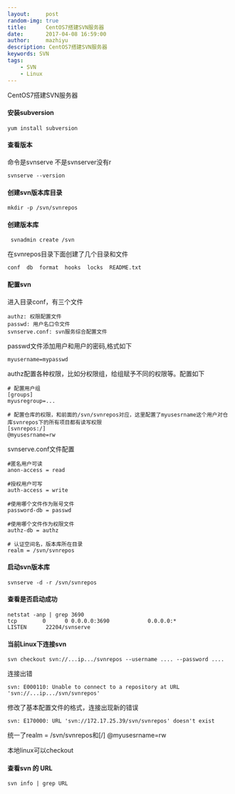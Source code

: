 ```yaml
---
layout:     post
random-img: true
title:      CentOS7搭建SVN服务器
date:       2017-04-08 16:59:00
author:     mazhiyu
description: CentOS7搭建SVN服务器
keywords: SVN
tags:
    - SVN
    - Linux
---
```



CentOS7搭建SVN服务器

####  安装subversion

```
yum install subversion
```

####  查看版本

命令是svnserve 不是svnserver没有r

```
svnserve --version
```

#### 创建svn版本库目录

```
mkdir -p /svn/svnrepos
```

#### 创建版本库

```
 svnadmin create /svn
```

在svnrepos目录下面创建了几个目录和文件

```
conf  db  format  hooks  locks  README.txt
```

#### 配置svn

进入目录conf，有三个文件 

```
authz: 权限配置文件
passwd: 用户名口令文件
svnserve.conf: svn服务综合配置文件
```

passwd文件添加用户和用户的密码,格式如下

```
myusername=mypasswd
```

authz配置各种权限，比如分权限组，给组赋予不同的权限等。配置如下

```
# 配置用户组
[groups]
myusregroup=...

# 配置仓库的权限，和前面的/svn/svnrepos对应，这里配置了myusesrname这个用户对仓库svnrepos下的所有项目都有读写权限
[svnrepos:/]
@myusesrname=rw
```

svnserve.conf文件配置

```
#匿名用户可读
anon-access = read 

#授权用户可写
auth-access = write 

#使用哪个文件作为账号文件
password-db = passwd 

#使用哪个文件作为权限文件
authz-db = authz 

# 认证空间名，版本库所在目录
realm = /svn/svnrepos 
```


#### 启动svn版本库

```
svnserve -d -r /svn/svnrepos
```
#### 查看是否启动成功

```
netstat -anp | grep 3690
tcp        0      0 0.0.0.0:3690            0.0.0.0:*               LISTEN      22204/svnserve
```

#### 当前Linux下连接svn

```
svn checkout svn://...ip.../svnrepos --username .... --password ....
```

连接出错

```
svn: E000110: Unable to connect to a repository at URL 'svn://...ip.../svn/svnrepos'
```

修改了基本配置文件的格式，连接出现新的错误

```
svn: E170000: URL 'svn://172.17.25.39/svn/svnrepos' doesn't exist
```

统一了realm = /svn/svnrepos和[/] @myusesrname=rw

本地linux可以checkout


#### 查看svn 的 URL

```
svn info | grep URL
```

